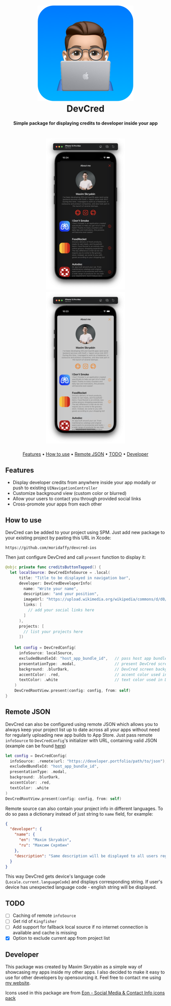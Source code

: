 <h1 align="center">
  <br>
  <img src="https://raw.githubusercontent.com/moridaffy/devcred-ios/master/Icon.png" alt="App Icon" width="300">
  <br>
  DevCred
  <br>
</h1>

<h4 align="center">Simple package for displaying credits to developer inside your app</h4>

<h1 align="center">
<img src="https://raw.githubusercontent.com/moridaffy/devcred-ios/master/screenshot_dark.png" width="250"> <img src="https://raw.githubusercontent.com/moridaffy/devcred-ios/master/screenshot_light.png" width="250">
</h1>

<p align="center">
  <a href="#Features">Features</a> •
  <a href="#How-to-use">How to use</a> •
  <a href="#Remote-json">Remote JSON</a> •
  <a href="#TODO">TODO</a> •
  <a href="#Developer">Developer</a>
</p>

## Features
* Display developer credits from anywhere inside your app modally or push to existing `UINavigationController`
* Customize background view (custom color or blurred)
* Allow your users to contact you through provided social links
* Cross-promote your apps from each other

## How to use
DevCred can be added to your project using SPM. Just add new package to your existing project by pasting this URL in Xcode:
```
https://github.com/moridaffy/devcred-ios
```

Then just configure DevCred and call `present` function to display it:
```swift
@objc private func creditsButtonTapped() {
  let localSource: DevCredInfoSource = .local(
      title: "Title to be displayed in navigation bar",
      developer: DevCredDeveloperInfo(
        name: "Write your name",
        description: "and your position",
        imageUrl: "https://upload.wikimedia.org/wikipedia/commons/d/d0/Apple_logo_Think_Different_vectorized.svg",
        links: [
          // add your social links here
        ]
      ),
      projects: [
        // list your projects here
      ])

    let config = DevCredConfig(
      infoSource: localSource,
      excludedBundleId: "host_app_bundle_id",   // pass host app bundle ID to exclude it from projects list
      presentationType: .modal,                 // present DevCred screen modally or by pushing into navigationController
      background: .blurDark,                    // DevCred screen background style
      accentColor: .red,                        // accent color used in DevCred screen for buttons, icons and etc
      textColor: .white                         // text color used in DevCred screen
    )
    DevCredRootView.present(config: config, from: self)
}
```

## Remote JSON
DevCred can also be configured using remote JSON which allows you to always keep your project list up to date across all your apps without need for regularly uploading new app builds to App Store. Just pass remote `infoSource` to `DevCredConfig`'s initializer with URL, containing valid JSON (example can be found <a href="https://mxm.codes/devcred.json">here</a>)
```swift
let config = DevCredConfig(
  infoSource: .remote(url: "https://developer.portfolio/path/to/json"),
  excludedBundleId: "host_app_bundle_id",
  presentationType: .modal,
  background: .blurDark,
  accentColor: .red,
  textColor: .white
)
DevCredRootView.present(config: config, from: self)
```

Remote source can also contain your project info in different languages. To do so pass a dictionary instead of just string to `name` field, for example:
```json
{
  "developer": {
    "name": {
      "en": "Maxim Skryabin",
      "ru": "Максим Скрябин"
    },
    "description": "Same description will be displayed to all users regardless their device language"
  }
}
```
This way DevCred gets device's language code (`Locale.current.languageCode`) and displays corresponding string. If user's device has unexpected language code - english string will be displayed.  

## TODO
- [ ] Caching of remote `infoSource`
- [ ] Get rid of `Kingfisher`
- [ ] Add support for fallback local source if no internet connection is available and cache is missing
- [X] Option to exclude current app from project list

## Developer
This package was created by Maxim Skryabin as a simple way of showcasing my apps inside my other apps. I also decided to make it easy to use for other developers by opensourcing it. Feel free to contact me using <a href="https://mxm.codes/contact-en/">my website</a>.

Icons used in this package are from <a href="https://www.iconfinder.com/search?q=&iconset=eon-social-media-contact-info-2">Eon - Social Media & Contact Info icons pack</a>
